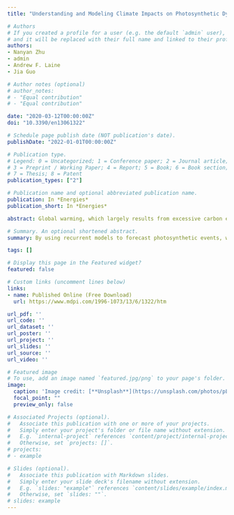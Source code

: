 ```yaml
---
title: "Understanding and Modeling Climate Impacts on Photosynthetic Dynamics with FLUXNET Data and Neural Networks"

# Authors
# If you created a profile for a user (e.g. the default `admin` user), write the username (folder name) here 
# and it will be replaced with their full name and linked to their profile.
authors:
- Nanyan Zhu
- admin
- Andrew F. Laine
- Jia Guo

# Author notes (optional)
# author_notes:
# - "Equal contribution"
# - "Equal contribution"

date: "2020-03-12T00:00:00Z"
doi: "10.3390/en13061322"

# Schedule page publish date (NOT publication's date).
publishDate: "2022-01-01T00:00:00Z"

# Publication type.
# Legend: 0 = Uncategorized; 1 = Conference paper; 2 = Journal article;
# 3 = Preprint / Working Paper; 4 = Report; 5 = Book; 6 = Book section;
# 7 = Thesis; 8 = Patent
publication_types: ["2"]

# Publication name and optional abbreviated publication name.
publication: In *Energies*
publication_short: In *Energies*

abstract: Global warming, which largely results from excessive carbon emission, has become an increasingly heated international issue due to its ever-detereorating trend and the profound consequences. Plants sequester a large amount of atmospheric CO2 via photosynthesis, thus greatly mediating global warming. In this study, we aim to model the temporal dynamics of photosynthesis for two different vegetation types to further understand the controlling factors of photosynthesis machinery. We experimented with a feedforward neural network that does not utilize past histories, as well as two networks that integrate past and present information, long short-term memory and transformer. Our results showed that one single climate driver, shortwave radiation, carries the most information with respect to prediction of upcoming photosynthetic activities. We also demonstrated that photosynthesis and its interactions with climate drivers, such as temperature, precipitation, radiation, and vapor pressure deficit, has an internal system memory of about two weeks. Thus, the predictive model could be best trained with historical data over the past two weeks and could best predict temporal evolution of photosynthesis two weeks into the future.

# Summary. An optional shortened abstract.
summary: By using recurrent models to forecast photosynthetic events, we identify shortwave radiation among six climate drivers as the the most influential predicting factor, and estimate the temporal effect of photosynthesis to be approximately two weeks.

tags: []

# Display this page in the Featured widget?
featured: false

# Custom links (uncomment lines below)
links:
- name: Published Online (Free Download)
  url: https://www.mdpi.com/1996-1073/13/6/1322/htm

url_pdf: ''
url_code: ''
url_dataset: ''
url_poster: ''
url_project: ''
url_slides: ''
url_source: ''
url_video: ''

# Featured image
# To use, add an image named `featured.jpg/png` to your page's folder. 
image:
  caption: 'Image credit: [**Unsplash**](https://unsplash.com/photos/pLCdAaMFLTE)'
  focal_point: ""
  preview_only: false

# Associated Projects (optional).
#   Associate this publication with one or more of your projects.
#   Simply enter your project's folder or file name without extension.
#   E.g. `internal-project` references `content/project/internal-project/index.md`.
#   Otherwise, set `projects: []`.
# projects:
# - example

# Slides (optional).
#   Associate this publication with Markdown slides.
#   Simply enter your slide deck's filename without extension.
#   E.g. `slides: "example"` references `content/slides/example/index.md`.
#   Otherwise, set `slides: ""`.
# slides: example
---
```


<!-- {{% callout note %}}
Click the *Cite* button above to demo the feature to enable visitors to import publication metadata into their reference management software.
{{% /callout %}}

{{% callout note %}}
Create your slides in Markdown - click the *Slides* button to check out the example.
{{% /callout %}} -->

<!-- Supplementary notes can be added here, including [code, math, and images](https://wowchemy.com/docs/writing-markdown-latex/). -->
